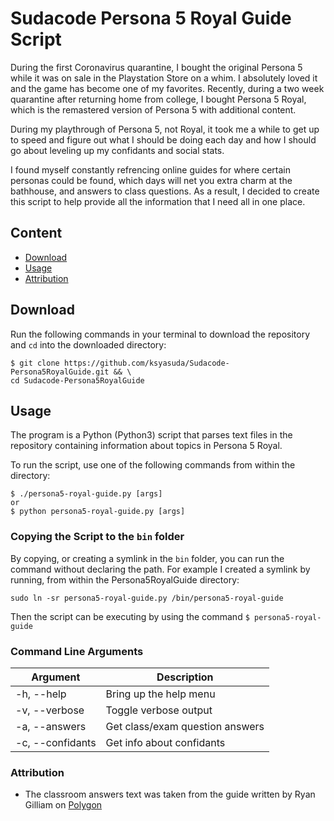 # Sudacode Persona 5 Royal Guide Script
During the first Coronavirus quarantine, I bought the original Persona 5 while
it was on sale in the Playstation Store on a whim.  I absolutely loved it and
the game has become one of my favorites.  Recently, during a two week quarantine
after returning home from college, I bought Persona 5 Royal, which is the
remastered version of Persona 5 with additional content.

During my playthrough of Persona 5, not Royal, it took me a while to get up to
speed and figure out what I should be doing each day and how I should go about
leveling up my confidants and social stats.

I found myself constantly refrencing online guides for where certain personas
could be found, which days will net you extra charm at the bathhouse, and
answers to class questions.  As a result, I decided to create this script to
help provide all the information that I need all in one place.

## Content
* [Download](#download)
* [Usage](#usage)
* [Attribution](#attribution)

## Download <a name='download'></a>
Run the following commands in your terminal to download the repository and
`cd` into the downloaded directory:

	$ git clone https://github.com/ksyasuda/Sudacode-Persona5RoyalGuide.git && \
	cd Sudacode-Persona5RoyalGuide

## Usage <a name='usage'></a>
The program is a Python (Python3) script that parses text files in the repository
containing information about topics in Persona 5 Royal.

To run the script, use one of the following commands from within the directory:

	$ ./persona5-royal-guide.py [args]
	or
	$ python persona5-royal-guide.py [args]

### Copying the Script to the `bin` folder
By copying, or creating a symlink in the `bin` folder, you can run the command
without declaring the path.  For example I created a symlink by running, from
within the Persona5RoyalGuide directory:

	sudo ln -sr persona5-royal-guide.py /bin/persona5-royal-guide

Then the script can be executing by using the command `$ persona5-royal-guide`

### Command Line Arguments
|	Argument	|		  Description			    |
|---------------|-----------------------------------|
| -h, --help	|	Bring up the help menu		    |
| -v, --verbose	|	Toggle verbose output		    |
| -a, --answers	|	Get class/exam question answers |
| -c, --confidants| Get info about confidants		|

### Attribution <a name='attribution'></a>
- The classroom answers text was taken from the guide written by Ryan Gilliam on [Polygon](https://www.polygon.com/persona-5-royal-guide-walkthrough/2020/3/31/21192788/questions-answers-quizzes-exams-midterm-final-classroom) 
